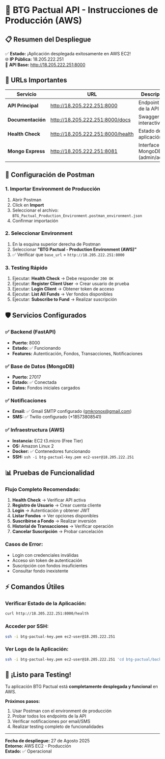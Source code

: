 # 🚀 BTG Pactual API - Instrucciones de Producción (AWS)

## 📋 Resumen del Despliegue

✅ **Estado:** ¡Aplicación desplegada exitosamente en AWS EC2!  
🌐 **IP Pública:** 18.205.222.251  
🔗 **API Base:** http://18.205.222.251:8000  

## 🎯 URLs Importantes

| Servicio | URL | Descripción |
|----------|-----|-------------|
| **API Principal** | http://18.205.222.251:8000 | Endpoint base de la API |
| **Documentación** | http://18.205.222.251:8000/docs | Swagger UI interactiva |
| **Health Check** | http://18.205.222.251:8000/health | Estado de la aplicación |
| **Mongo Express** | http://18.205.222.251:8081 | Interface MongoDB (admin/admin) |

## 🔧 Configuración de Postman

### 1. Importar Environment de Producción
1. Abrir Postman
2. Click en **Import**
3. Seleccionar el archivo: `BTG_Pactual_Production_Environment.postman_environment.json`
4. Confirmar importación

### 2. Seleccionar Environment
1. En la esquina superior derecha de Postman
2. Seleccionar **"BTG Pactual - Production Environment (AWS)"**
3. ✅ Verificar que `base_url` = `http://18.205.222.251:8000`

### 3. Testing Rápido
1. Ejecutar: **Health Check** → Debe responder `200 OK`
2. Ejecutar: **Register Client User** → Crear usuario de prueba
3. Ejecutar: **Login Client** → Obtener token de acceso
4. Ejecutar: **List All Funds** → Ver fondos disponibles
5. Ejecutar: **Subscribe to Fund** → Realizar suscripción

## 🛡️ Servicios Configurados

### ✅ Backend (FastAPI)
- **Puerto:** 8000
- **Estado:** ✅ Funcionando
- **Features:** Autenticación, Fondos, Transacciones, Notificaciones

### ✅ Base de Datos (MongoDB)
- **Puerto:** 27017
- **Estado:** ✅ Conectada
- **Datos:** Fondos iniciales cargados

### ✅ Notificaciones
- **Email:** ✅ Gmail SMTP configurado (gmkronox@gmail.com)
- **SMS:** ✅ Twilio configurado (+18573808541)

### ✅ Infraestructura (AWS)
- **Instancia:** EC2 t3.micro (Free Tier)
- **OS:** Amazon Linux 2
- **Docker:** ✅ Contenedores funcionando
- **SSH:** `ssh -i btg-pactual-key.pem ec2-user@18.205.222.251`

## 📊 Pruebas de Funcionalidad

### Flujo Completo Recomendado:
1. **Health Check** → Verificar API activa
2. **Registro de Usuario** → Crear cuenta cliente
3. **Login** → Autenticación y obtener JWT
4. **Listar Fondos** → Ver opciones disponibles
5. **Suscribirse a Fondo** → Realizar inversión
6. **Historial de Transacciones** → Verificar operación
7. **Cancelar Suscripción** → Probar cancelación

### Casos de Error:
- Login con credenciales inválidas
- Acceso sin token de autenticación
- Suscripción con fondos insuficientes
- Consultar fondo inexistente

## ⚡ Comandos Útiles

### Verificar Estado de la Aplicación:
```bash
curl http://18.205.222.251:8000/health
```

### Acceder por SSH:
```bash
ssh -i btg-pactual-key.pem ec2-user@18.205.222.251
```

### Ver Logs de la Aplicación:
```bash
ssh -i btg-pactual-key.pem ec2-user@18.205.222.251 'cd btg-pactual/backend && sudo docker-compose logs backend --tail=20'
```

## 🎉 ¡Listo para Testing!

Tu aplicación BTG Pactual está **completamente desplegada y funcional** en AWS. 

**Próximos pasos:**
1. Usar Postman con el environment de producción
2. Probar todos los endpoints de la API
3. Verificar notificaciones por email/SMS
4. Realizar testing completo de funcionalidades

---

**Fecha de despliegue:** 27 de Agosto 2025  
**Entorno:** AWS EC2 - Producción  
**Estado:** ✅ Operacional
